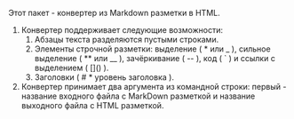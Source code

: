 Этот пакет - конвертер из Markdown разметки в HTML.
1. Конвертер поддерживает следующие возможности:  
   1. Абзацы текста разделяются пустыми строками.
   2. Элементы строчной разметки: выделение ( * или _ ), сильное выделение ( ** или __ ), зачёркивание ( -- ), код ( ` ) и ссылки с выделением ( \[]() ).
   3. Заголовки ( # * уровень заголовка ).
2. Конвертер принимает два аргумента из командной строки: первый - название входного файла с MarkDown разметкой и название выходного файла с HTML разметкой. 
